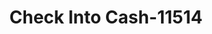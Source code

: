 ---
f_zip-code: 86001
f_state-code: AZ
title: Check Into Cash-11514
f_phone: 928-213-1731
f_city-only: Flagstaff
f_address: 1426 E Route 66 Flagstaff
f_location-unique-id: '11514'
slug: check-into-cash-11514
updated-on: '2024-05-30T13:46:58.046Z'
created-on: '2024-05-30T13:36:59.803Z'
published-on: '2024-05-30T13:54:32.469Z'
f_city-state: cms/city/flagstaff-az.md
f_company: cms/company/check-into-cash.md
f_state: cms/state/arizona.md
layout: '[payday-loan].html'
tags: payday-loan
---